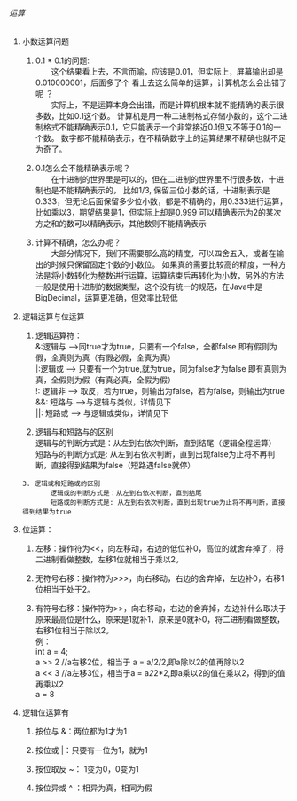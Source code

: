 ###### 运算
 1. 小数运算问题  
    
      1. 0.1 * 0.1的问题:  
        &ensp;&ensp;&ensp;&ensp;这个结果看上去，不言而喻，应该是0.01，但实际上，屏幕输出却是0.010000001，后面多了个
        看上去这么简单的运算，计算机怎么会出错了呢 ？  
            &ensp;&ensp;&ensp;&ensp;实际上，不是运算本身会出错，而是计算机根本就不能精确的表示很多数，比如0.1这个数。
        计算机是用一种二进制格式存储小数的，这个二进制格式不能精确表示0.1，它只能表示一个非常接近0.1但又不等于0.1的一个数。
        数字都不能精确表示，在不精确数字上的运算结果不精确也就不足为奇了。
        
       2. 0.1怎么会不能精确表示呢？  
        &ensp;&ensp;&ensp;&ensp;在十进制的世界里是可以的，但在二进制的世界里不行很多数，十进制也是不能精确表示的，
        比如1/3, 保留三位小数的话，十进制表示是0.333，但无论后面保留多少位小数，都是不精确的，用0.333进行运算，比如乘以3，期望结果是1，但实际上却是0.999
        可以精确表示为2的某次方之和的数可以精确表示，其他数则不能精确表示
        
       3. 计算不精确，怎么办呢？  
        &ensp;&ensp;&ensp;&ensp;大部分情况下，我们不需要那么高的精度，可以四舍五入，或者在输出的时候只保留固定个数的小数位。
        如果真的需要比较高的精度，一种方法是将小数转化为整数进行运算，运算结束后再转化为小数，另外的方法一般是使用十进制的数据类型，这个没有统一的规范，在Java中是BigDecimal，运算更准确，但效率比较低
        
    
  2. 逻辑运算与位运算  
        1. 逻辑运算符：  
            &:逻辑与 -->同true才为true，只要有一个false，全都false 即有假则为假，全真则为真（有假必假，全真为真）  
            |:逻辑或  --> 只要有一个为true,就为true，同为false才为false 即有真则为真，全假则为假（有真必真，全假为假）  
            !: 逻辑非 --> 取反，若为true，则输出为false，若为false，则输出为true  
            &&: 短路与 -->与逻辑与类似，详情见下  
            ||: 短路或 --> 与逻辑或类似，详情见下 
   
        2. 逻辑与和短路与的区别  
            逻辑与的判断方式是：从左到右依次判断，直到结尾（逻辑全程运算）  
            短路与的判断方式是: 从左到右依次判断，直到出现false为止将不再判断，直接得到结果为false（短路遇false就停）  
         
         3. 逻辑或和短路或的区别  
                逻辑或的判断方式是：从左到右依次判断，直到结尾  
                短路或的判断方式是: 从左到右依次判断，直到出现true为止将不再判断，直接得到结果为true
        
  3. 位运算：  
        1.  左移：操作符为<<，向左移动，右边的低位补0，高位的就舍弃掉了，将二进制看做整数，左移1位就相当于乘以2。  
        
        2.  无符号右移：操作符为>>>，向右移动，右边的舍弃掉，左边补0，右移1位相当于处于2。
        
        3. 有符号右移：操作符为>>，向右移动，右边的舍弃掉，左边补什么取决于原来最高位是什么，原来是1就补1，原来是0就补0，将二进制看做整数，右移1位相当于除以2。   
        例：  
           int a = 4;  
           a  >> 2  //a右移2位，相当于 a = a/2/2,即a除以2的值再除以2  
           a << 3 //a左移3位，相当于a = a*2*2*2,即a乘以2的值在乘以2，得到的值再乘以2  
           a = 8    
           
  4. 逻辑位运算有  
        1. 按位与 &：两位都为1才为1  
        
        2. 按位或 |：只要有一位为1，就为1  
        
        3. 按位取反 ~： 1变为0，0变为1  
        
        4. 按位异或 ^ ：相异为真，相同为假  
        
        